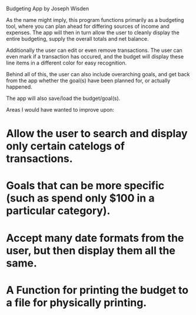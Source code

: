 Budgeting App
by Joseph Wisden

As the name might imply, this program functions primarily as a budgeting tool, where you can plan ahead for differing sources of income and expenses. The app will then in turn allow the user to cleanly display the entire budgeting, supply the overall totals and net balance. 

Additionally the user can edit or even remove transactions. The user can even mark if a transaction has occured, and the budget will display these line items in a different color for easy recognition. 

Behind all of this, the user can also include overarching goals, and get back from the app whether the goal(s) have been planned for, or actually happened.

The app will also save/load the budget/goal(s).

Areas I would have wanted to improve upon:
# Allow the user to search and display only certain catelogs of transactions.
# Goals that can be more specific (such as spend only $100 in a particular category).
# Accept many date formats from the user, but then display them all the same.
# A Function for printing the budget to a file for physically printing.
